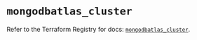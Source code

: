 # `mongodbatlas_cluster`

Refer to the Terraform Registry for docs: [`mongodbatlas_cluster`](https://registry.terraform.io/providers/mongodb/mongodbatlas/1.14.0/docs/resources/cluster).
